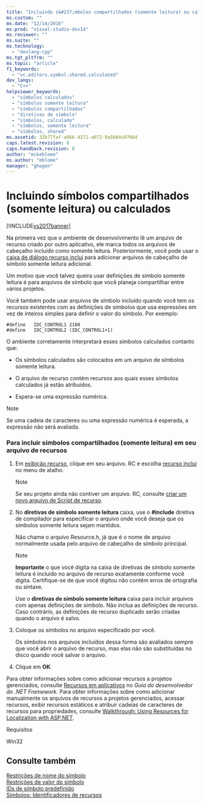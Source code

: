 ```yaml
---
title: "Incluindo s&#237;mbolos compartilhados (somente leitura) ou calculados | Microsoft Docs"
ms.custom: ""
ms.date: "12/14/2016"
ms.prod: "visual-studio-dev14"
ms.reviewer: ""
ms.suite: ""
ms.technology: 
  - "devlang-cpp"
ms.tgt_pltfrm: ""
ms.topic: "article"
f1_keywords: 
  - "vc.editors.symbol.shared.calculated"
dev_langs: 
  - "C++"
helpviewer_keywords: 
  - "símbolos calculados"
  - "símbolos somente leitura"
  - "símbolos compartilhados"
  - "diretivas de símbolo"
  - "símbolos, calculado"
  - "símbolos, somente leitura"
  - "símbolos, shared"
ms.assetid: 32b77faf-a066-4371-a072-9a5b84c0766d
caps.latest.revision: 8
caps.handback.revision: 8
author: "mikeblome"
ms.author: "mblome"
manager: "ghogen"
---
```

# Incluindo s&#237;mbolos compartilhados (somente leitura) ou calculados
[!INCLUDE[vs2017banner](../assembler/inline/includes/vs2017banner.md)]

Na primeira vez que o ambiente de desenvolvimento lê um arquivo de recurso criado por outro aplicativo, ele marca todos os arquivos de cabeçalho incluído como somente leitura.  Posteriormente, você pode usar o [caixa de diálogo recurso inclui](../windows/resource-includes-dialog-box.md) para adicionar arquivos de cabeçalho de símbolo somente leitura adicional.  
  
 Um motivo que você talvez queira usar definições de símbolo somente leitura é para arquivos de símbolo que você planeja compartilhar entre vários projetos.  
  
 Você também pode usar arquivos de símbolo incluído quando você tem os recursos existentes com as definições de símbolos que usa expressões em vez de inteiros simples para definir o valor do símbolo.  Por exemplo:  
  
```  
#define   IDC_CONTROL1 2100  
#define   IDC_CONTROL2 (IDC_CONTROL1+1)  
```  
  
 O ambiente corretamente interpretará esses símbolos calculados contanto que:  
  
-   Os símbolos calculados são colocados em um arquivo de símbolos somente leitura.  
  
-   O arquivo de recurso contém recursos aos quais esses símbolos calculados já estão atribuídos.  
  
-   Espera\-se uma expressão numérica.  
  
> [!NOTE]
>  Se uma cadeia de caracteres ou uma expressão numérica é esperada, a expressão não será avaliada.  
  
### Para incluir símbolos compartilhados \(somente leitura\) em seu arquivo de recursos  
  
1.  Em [exibição recurso](../windows/resource-view-window.md), clique em seu arquivo. RC e escolha [recurso inclui](../windows/resource-includes-dialog-box.md) no menu de atalho.  
  
    > [!NOTE]
    >  Se seu projeto ainda não contiver um arquivo. RC, consulte [criar um novo arquivo de Script de recurso](../windows/how-to-create-a-resource-script-file.md).  
  
2.  No **diretivas de símbolo somente leitura** caixa, use o **\#include** diretiva de compilador para especificar o arquivo onde você deseja que os símbolos somente leitura sejam mantidos.  
  
     Não chame o arquivo Resource.h, já que é o nome de arquivo normalmente usada pelo arquivo de cabeçalho de símbolo principal.  
  
    > [!NOTE]
    >  **Importante** o que você digita na caixa de diretivas de símbolo somente leitura é incluído no arquivo de recurso exatamente conforme você digita.  Certifique\-se de que você digitou não contém erros de ortografia ou sintaxe.  
  
     Use o **diretivas de símbolo somente leitura** caixa para incluir arquivos com apenas definições de símbolo.  Não inclua as definições de recurso. Caso contrário, as definições de recurso duplicado serão criadas quando o arquivo é salvo.  
  
3.  Coloque os símbolos no arquivo especificado por você.  
  
     Os símbolos nos arquivos incluídos dessa forma são avaliados sempre que você abrir o arquivo de recurso, mas elas não são substituídas no disco quando você salvar o arquivo.  
  
4.  Clique em **OK**.  
  
 Para obter informações sobre como adicionar recursos a projetos gerenciados, consulte [Recursos em aplicativos](../Topic/Resources%20in%20Desktop%20Apps.md) no *Guia do desenvolvedor do .NET Framework.* Para obter informações sobre como adicionar manualmente os arquivos de recursos a projetos gerenciados, acessar recursos, exibir recursos estáticos e atribuir cadeias de caracteres de recursos para propriedades, consulte [Walkthrough: Using Resources for Localization with ASP.NET](../Topic/Walkthrough:%20Using%20Resources%20for%20Localization%20with%20ASP.NET.md).  
  
 Requisitos  
  
 Win32  
  
## Consulte também  
 [Restrições de nome do símbolo](../windows/symbol-name-restrictions.md)   
 [Restrições de valor do símbolo](../Topic/Symbol%20Value%20Restrictions.md)   
 [IDs de símbolo predefinido](../windows/predefined-symbol-ids.md)   
 [Símbolos: Identificadores de recursos](../mfc/symbols-resource-identifiers.md)